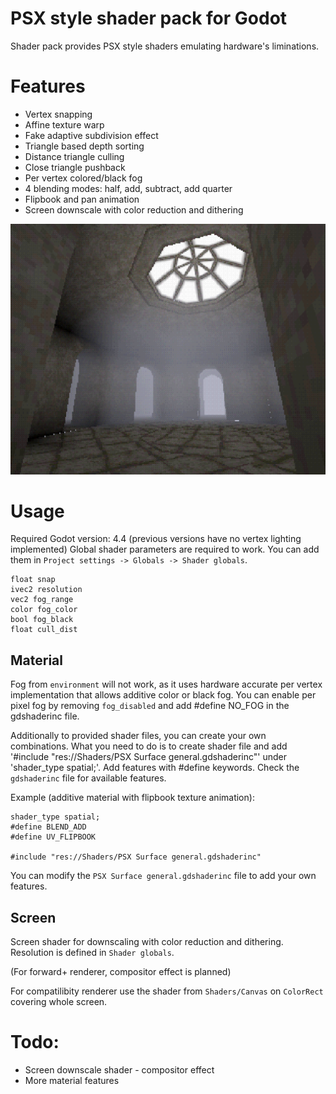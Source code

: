 # PSX style shader pack for Godot

Shader pack provides PSX style shaders emulating hardware's liminations.

# Features
- Vertex snapping
- Affine texture warp
- Fake adaptive subdivision effect
- Triangle based depth sorting
- Distance triangle culling
- Close triangle pushback
- Per vertex colored/black fog
- 4 blending modes: half, add, subtract, add quarter
- Flipbook and pan animation
- Screen downscale with color reduction and dithering

![Example screenshot](Example.png)

# Usage

Required Godot version: 4.4 (previous versions have no vertex lighting implemented)
Global shader parameters are required to work. You can add them in `Project settings -> Globals -> Shader globals`.
```
float snap
ivec2 resolution
vec2 fog_range
color fog_color
bool fog_black
float cull_dist
```

## Material
Fog from `environment` will not work, as it uses hardware accurate per vertex implementation that allows additive color or black fog.
You can enable per pixel fog by removing `fog_disabled` and add #define NO_FOG in the gdshaderinc file.

Additionally to provided shader files, you can create your own combinations.
What you need to do is to create shader file and add '#include "res://Shaders/PSX Surface general.gdshaderinc"' under 'shader_type spatial;'. Add features with #define keywords.
Check the `gdshaderinc` file for available features.

Example (additive material with flipbook texture animation):
```
shader_type spatial;
#define BLEND_ADD
#define UV_FLIPBOOK

#include "res://Shaders/PSX Surface general.gdshaderinc"
```

You can modify the `PSX Surface general.gdshaderinc` file to add your own features.

## Screen
Screen shader for downscaling with color reduction and dithering.
Resolution is defined in `Shader globals`.

(For forward+ renderer, compositor effect is planned)

For compatilibity renderer use the shader from `Shaders/Canvas` on `ColorRect` covering whole screen.

# Todo:
- Screen downscale shader - compositor effect
- More material features
